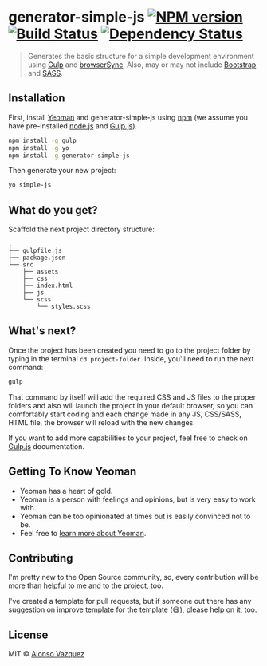 # generator-simple-js [![NPM version][npm-image]][npm-url] [![Build Status][travis-image]][travis-url] [![Dependency Status][daviddm-image]][daviddm-url]

> Generates the basic structure for a simple development environment using [Gulp](https://gulpjs.com/) and [browserSync](https://www.browsersync.io/). Also, may or may not include [Bootstrap](https://getbootstrap.com/) and [SASS](https://sass-lang.com/).

## Installation

First, install [Yeoman](http://yeoman.io) and generator-simple-js using [npm](https://www.npmjs.com/) (we assume you have pre-installed [node.js](https://nodejs.org/) and [Gulp.js](https://gulpjs.com/)).

```bash
npm install -g gulp
npm install -g yo
npm install -g generator-simple-js
```

Then generate your new project:

```bash
yo simple-js
```

## What do you get?

Scaffold the next project directory structure:

```
.
├── gulpfile.js
├── package.json
└── src
    ├── assets
    ├── css
    ├── index.html
    ├── js
    └── scss
        └── styles.scss
```

## What's next?

Once the project has been created you need to go to the project folder by typing in the terminal `cd project-folder`. Inside, you'll need to run the next command:

```bash
gulp
```

That command by itself will add the required CSS and JS files to the proper folders and also will launch the project in your default browser, so you can comfortably start coding and each change made in any JS, CSS/SASS, HTML file, the browser will reload with the new changes.

If you want to add more capabilities to your project, feel free to check on [Gulp.js](https://gulpjs.com/) documentation.

## Getting To Know Yeoman

- Yeoman has a heart of gold.
- Yeoman is a person with feelings and opinions, but is very easy to work with.
- Yeoman can be too opinionated at times but is easily convinced not to be.
- Feel free to [learn more about Yeoman](http://yeoman.io/).

## Contributing

I'm pretty new to the Open Source community, so, every contribution will be more than helpful to me and to the project, too.

I've created a template for pull requests, but if someone out there has any suggestion on improve template for the template (😆), please help on it, too.

## License

MIT © [Alonso Vazquez](https://alonsovzqz.github.io/)

[npm-image]: https://badge.fury.io/js/generator-simple-js.svg
[npm-url]: https://npmjs.org/package/generator-simple-js
[travis-image]: https://travis-ci.com/alonsovzqz/generator-simple-js.svg?branch=master
[travis-url]: https://travis-ci.com/alonsovzqz/generator-simple-js
[daviddm-image]: https://david-dm.org/alonsovzqz/generator-simple-js.svg?theme=shields.io
[daviddm-url]: https://david-dm.org/alonsovzqz/generator-simple-js
